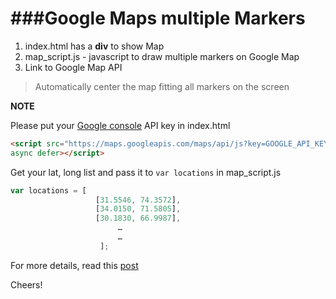 ###Google Maps multiple Markers 
=================================

1. index.html has a **div** to show Map
2. map_script.js - javascript to draw multiple markers on Google Map
3. Link to Google Map API

>Automatically center the map fitting all markers on the screen

**NOTE**

Please put your [Google console](https://console.developers.google.com) API key in index.html 
```html
<script src="https://maps.googleapis.com/maps/api/js?key=GOOGLE_API_KEY&callback=initiateMap" 
async defer></script>
```

Get your lat, long list and pass it to `var locations` in map_script.js 

```javascript
var locations = [
                   [31.5546, 74.3572],
                   [34.0150, 71.5805],
                   [30.1830, 66.9987],
		                …
		                …		
                    ];
```

For more details, read this [post](http://sparkanswers.com/google-maps-multiple-markers/)

Cheers! 
